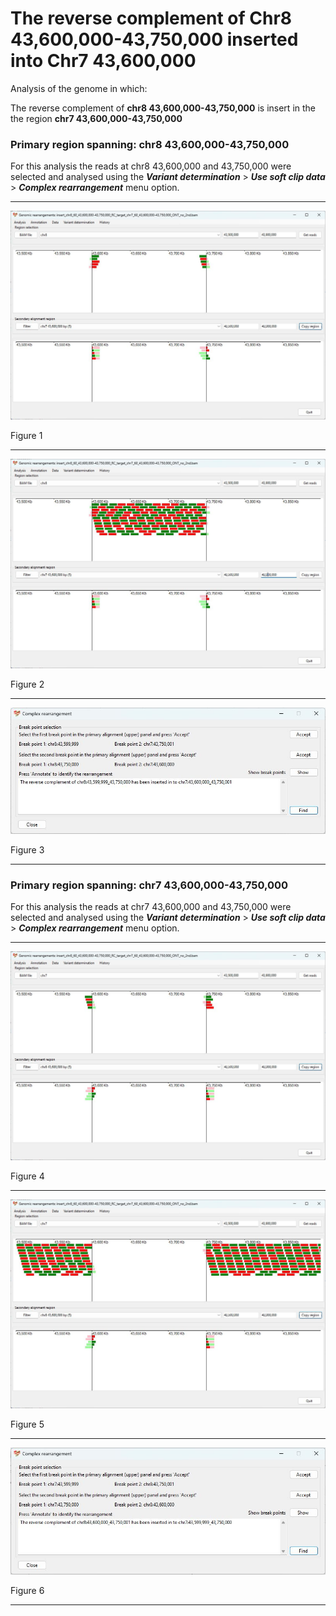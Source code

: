 # The reverse complement of Chr8 43,600,000-43,750,000  inserted into Chr7 43,600,000

Analysis of the genome in which: 

The reverse complement of **chr8 43,600,000-43,750,000** is insert in the the region **chr7 43,600,000-43,750,000**

### Primary region spanning: chr8 43,600,000-43,750,000 

For this analysis the reads at chr8 43,600,000 and 43,750,000 were selected and analysed using the ___Variant determination___ > ___Use soft clip data___ > ___Complex rearrangement___ menu option.<hr />

![image](images/insert_chr8_60_43,600,000-43,750,000_RC_target_chr7_60_43,600,000-43,750,000_ONT_no_2nd_1.jpg)

Figure 1

<hr />

![image](images/insert_chr8_60_43,600,000-43,750,000_RC_target_chr7_60_43,600,000-43,750,000_ONT_no_2nd_1_all.jpg)

Figure 2

<hr />

![image](images/insert_chr8_60_43,600,000-43,750,000_RC_target_chr7_60_43,600,000-43,750,000_ONT_no_2nd_1_results.jpg)

Figure 3

<hr />

### Primary region spanning: chr7 43,600,000-43,750,000 

For this analysis the reads at chr7 43,600,000 and 43,750,000 were selected and analysed using the ___Variant determination___ > ___Use soft clip data___ > ___Complex rearrangement___ menu option.<hr />

![image](images/insert_chr8_60_43,600,000-43,750,000_RC_target_chr7_60_43,600,000-43,750,000_ONT_no_2nd_2.jpg)

Figure 4

<hr />

![image](images/insert_chr8_60_43,600,000-43,750,000_RC_target_chr7_60_43,600,000-43,750,000_ONT_no_2nd_2_all.jpg)

Figure 5

<hr />

![image](images/insert_chr8_60_43,600,000-43,750,000_RC_target_chr7_60_43,600,000-43,750,000_ONT_no_2nd_2_results.jpg)

Figure 6

<hr />

